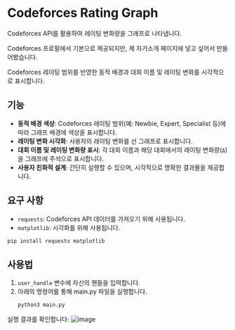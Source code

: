 # Codeforces Rating Graph

Codeforces API를 활용하여 레이팅 변화량을 그래프로 나타냅니다.

Codeforces 프로필에서 기본으로 제공되지만, 제 자기소개 페이지에 넣고 싶어서 만들어봤습니다.

Codeforces 레이팅 범위를 반영한 동적 배경과 대회 이름 및 레이팅 변화를 시각적으로 표시합니다.


## 기능

- **동적 배경 색상**: Codeforces 레이팅 범위(예: Newbie, Expert, Specialist 등)에 따라 그래프 배경에 색상을 표시합니다.
- **레이팅 변화 시각화**: 사용자의 레이팅 변화를 선 그래프로 표시합니다.
- **대회 이름 및 레이팅 변화량 표시**: 각 대회 이름과 해당 대회에서의 레이팅 변화량(`Δ`)을 그래프에 주석으로 표시합니다.
- **사용자 친화적 설계**: 간단히 실행할 수 있으며, 시각적으로 명확한 결과물을 제공합니다.


## 요구 사항
- `requests`: Codeforces API 데이터를 가져오기 위해 사용됩니다.
- `matplotlib`: 시각화를 위해 사용됩니다.

```bash
pip install requests matplotlib
```


## 사용법

1. `user_handle` 변수에 자신의 핸들을 입력합니다.
2. 아래의 명령어를 통해 main.py 파일을 실행합니다.
   ```bash
   python3 main.py
   ```

실행 결과를 확인합니다:
![image](https://gist.github.com/user-attachments/assets/39f393fb-647f-4acd-a605-c7275d61529d)

